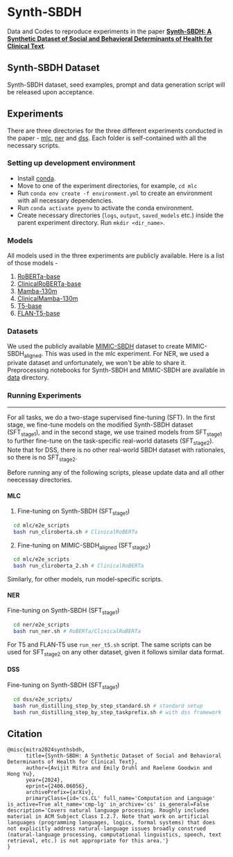 # Synth-SBDH
Data and Codes to reproduce experiments in the paper **[Synth-SBDH: A Synthetic Dataset of Social and
Behavioral Determinants of Health for Clinical Text](https://arxiv.org/abs/2406.06056)**.
<!-- - [Synth-SBDH](#synth-sbdh)
  - [Synth-SBDH Dataset](#synth-sbdh-dataset)
  - [Experiments](#experiments)
    - [Setting up development environment](#setting-up-development-environment)
    - [Models](#models)
    - [Datasets](#datasets)
    - [Running Experiments](#running-experiments)
      - [MLC](#mlc)
      - [NER](#ner)
      - [DSS](#dss) -->

## Synth-SBDH Dataset
Synth-SBDH dataset, seed examples, prompt and data generation script will be released upon acceptance.

## Experiments
There are three directories for the three different experiments conducted in the paper - [mlc](mlc), [ner](ner) and [dss](dss). Each folder is self-contained with all the necessary scripts.

### Setting up development environment 

* Install [conda](https://conda.io/projects/conda/en/latest/user-guide/install/index.html).
* Move to one of the experiment directories, for example, `cd mlc`
* Run `conda env create -f environment.yml` to create an environment
  with all necessary dependencies.
* Run `conda activate pyenv` to activate the conda environment.
* Create necessary directories (`logs`, `output`, `saved_models` etc.) inside the parent experiment directory. Run `mkdir <dir_name>`.
### Models
All models used in the three experiments are publicly available. Here is a list of those models - 

1. [RoBERTa-base](https://huggingface.co/roberta-base)
2. [ClinicalRoBERTa-base](https://dl.fbaipublicfiles.com/biolm/RoBERTa-base-PM-M3-Voc-distill-align-hf.tar.gz)
3. [Mamba-130m](https://huggingface.co/state-spaces/mamba-130m)
4. [ClinicalMamba-130m]()
5. [T5-base](https://huggingface.co/google/t5-v1_1-base)
6. [FLAN-T5-base](https://huggingface.co/google/flan-t5-base)

### Datasets
We used the publicly available [MIMIC-SBDH](https://github.com/hibaahsan/MIMIC-SBDH) dataset to create MIMIC-SBDH<sub>aligned</sub>. This was used in the mlc experiment. For NER, we used a private dataset and unfortunately, we won't be able to share it.
Preprocessing notebooks for Synth-SBDH and MIMIC-SBDH are available in [data](data) directory.

### Running Experiments
--------
For all tasks, we do a two-stage supervised fine-tuning (SFT). In the first stage, we fine-tune models on the modified Synth-SBDH dataset (SFT<sub>stage1</sub>), and in the second stage, we use trained models from SFT<sub>stage1</sub> to further fine-tune on the task-specific real-world datasets (SFT<sub>stage2</sub>). Note that for DSS, there is no other real-world SBDH dataset with rationales, so there is no SFT<sub>stage2</sub>. 

Before running any of the following scripts, please update data and all other neecessay directories.
#### MLC
1. Fine-tuning on Synth-SBDH (SFT<sub>stage1</sub>)
  ```sh
    cd mlc/e2e_scripts
    bash run_cliroberta.sh # ClinicalRoBERTa
  ```
2. Fine-tuning on MIMIC-SBDH<sub>aligned</sub> (SFT<sub>stage2</sub>)
  ```sh
    cd mlc/e2e_scripts
    bash run_cliroberta_2.sh # ClinicalRoBERTa
  ```
Similarly, for other models, run model-specific scripts.
#### NER
Fine-tuning on Synth-SBDH (SFT<sub>stage1</sub>)
  ```sh
    cd ner/e2e_scripts
    bash run_ner.sh # RoBERTa/ClinicalRoBERTa
  ```
For T5 and FLAN-T5 use `run_ner_t5.sh` script. The same scripts can be used for SFT<sub>stage2</sub> on any other dataset, given it follows similar data format.
#### DSS
Fine-tuning on Synth-SBDH (SFT<sub>stage1</sub>)
  ```sh
    cd dss/e2e_scripts/
    bash run_distilling_step_by_step_standard.sh # standard setup
    bash run_distilling_step_by_step_taskprefix.sh # with dss framework
  ```
## Citation
```
@misc{mitra2024synthsbdh,
      title={Synth-SBDH: A Synthetic Dataset of Social and Behavioral Determinants of Health for Clinical Text}, 
      author={Avijit Mitra and Emily Druhl and Raelene Goodwin and Hong Yu},
      year={2024},
      eprint={2406.06056},
      archivePrefix={arXiv},
      primaryClass={id='cs.CL' full_name='Computation and Language' is_active=True alt_name='cmp-lg' in_archive='cs' is_general=False description='Covers natural language processing. Roughly includes material in ACM Subject Class I.2.7. Note that work on artificial languages (programming languages, logics, formal systems) that does not explicitly address natural-language issues broadly construed (natural-language processing, computational linguistics, speech, text retrieval, etc.) is not appropriate for this area.'}
}
```